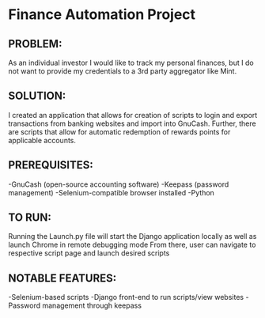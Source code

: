 # Finance Automation Project

## PROBLEM:

As an individual investor I would like to track my personal finances, but I do not want to provide my credentials to a 3rd party aggregator like Mint.

## SOLUTION:

I created an application that allows for creation of scripts to login and export transactions from banking websites and import into GnuCash. Further, there are scripts that allow for automatic redemption of rewards points for applicable accounts.

## PREREQUISITES:

-GnuCash (open-source accounting software)
-Keepass (password management)
-Selenium-compatible browser installed
-Python

## TO RUN:

Running the Launch.py file will start the Django application locally as well as launch Chrome in remote debugging mode
From there, user can navigate to respective script page and launch desired scripts

## NOTABLE FEATURES:

-Selenium-based scripts
-Django front-end to run scripts/view websites
-Password management through keepass